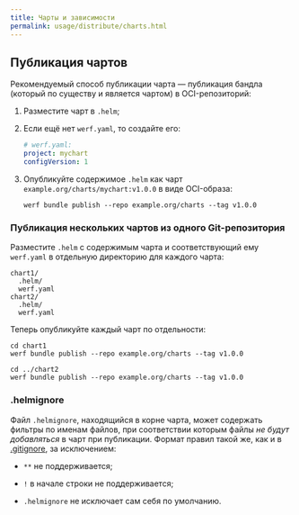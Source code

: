 ```yaml
---
title: Чарты и зависимости
permalink: usage/distribute/charts.html
---
```


## Публикация чартов

Рекомендуемый способ публикации чарта — публикация бандла (который по существу и является чартом) в OCI-репозиторий:

1. Разместите чарт в `.helm`;

2. Если ещё нет `werf.yaml`, то создайте его:
   
   ```yaml
   # werf.yaml:
   project: mychart
   configVersion: 1
   ```

3. Опубликуйте содержимое `.helm` как чарт `example.org/charts/mychart:v1.0.0` в виде OCI-образа:
   
   ```shell
   werf bundle publish --repo example.org/charts --tag v1.0.0
   ```

### Публикация нескольких чартов из одного Git-репозитория

Разместите `.helm` с содержимым чарта и соответствующий ему `werf.yaml` в отдельную директорию для каждого чарта:

```
chart1/
  .helm/
  werf.yaml
chart2/
  .helm/
  werf.yaml
```

Теперь опубликуйте каждый чарт по отдельности:

```shell
cd chart1
werf bundle publish --repo example.org/charts --tag v1.0.0

cd ../chart2
werf bundle publish --repo example.org/charts --tag v1.0.0
```

### .helmignore

Файл `.helmignore`, находящийся в корне чарта, может содержать фильтры по именам файлов, при соответствии которым файлы *не будут добавляться* в чарт при публикации. Формат правил такой же, как и в [.gitignore](https://git-scm.com/docs/gitignore), за исключением:

- `**` не поддерживается;

- `!` в начале строки не поддерживается;

- `.helmignore` не исключает сам себя по умолчанию.
